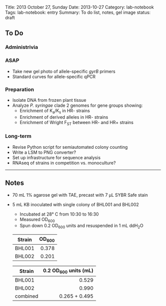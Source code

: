 Title: 2013 October 27, Sunday
Date: 2013-10-27
Category: lab-notebook
Tags: lab-notebook: entry
Summary: To do list, notes, gel image
status: draft

## To Do ##

### Administrivia ###


### ASAP ###

- Take new gel photo of allele-specific _gyrB_ primers
- Standard curves for allele-specific qPCR

### Preparation ###

- Isolate DNA from frozen plant tissue
- Analyze _P. syringae_ clade 2 genomes for gene groups showing:
    - Enrichment of K<sub>a</sub>/K<sub>s</sub> in HR- strains
    - Enrichment of derived alleles in HR- strains
    - Enrichment of Wright F<sub>ST</sub> between HR- and HR+ strains

### Long-term ###

- Revise Python script for semiautomated colony counting
- Write a LSM to PNG converter?
- Set up infrastructure for sequence analysis
- RNAseq of strains in competition vs. monoculture?

***

## Notes ##

- 70 mL 1% agarose gel with TAE, precast with 7 &micro;L SYBR Safe stain

- 5 mL KB inoculated with single colony of BHL001 and BHL002
    - Incubated at 28&deg; C from 10:30 to 16:30
    - Measured OD<sub>600</sub>
    - Spun down 0.2 OD<sub>600</sub> units and resuspended in 1 mL
      ddH<sub>2</sub>O

     Strain | OD<sub>600</sub>
    --------|-----------------:
    BHL001  |             0.378
    BHL002  |             0.201

     Strain  | 0.2 OD<sub>600</sub> units (mL) 
    ---------|--------------------------------:
    BHL001   |                            0.529                    
    BHL002   |                            0.990
    combined |                    0.265 + 0.495

